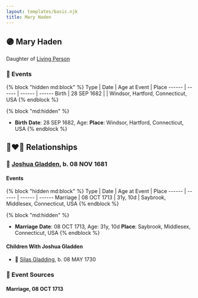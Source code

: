```yaml
---
layout: templates/basic.njk
title: Mary Haden
---
```

## 🟣 Mary Haden

Daughter of [Living Person](/people/6/61582599)

### 📆 Events

{% block "hidden md:block" %}
Type | Date | Age at Event | Place
------ | ------ | ------ | ------
Birth | 28 SEP 1682 |  | Windsor, Hartford, Connecticut, USA
{% endblock %}

{% block "md:hidden" %}
- **Birth**
**Date**: 28 SEP 1682, Age:
**Place**: Windsor, Hartford, Connecticut, USA
{% endblock %}

## 👩‍❤️‍👨 Relationships

### 🔵 [Joshua Gladden](/people/9/97378440), b. 08 NOV 1681

#### Events

{% block "hidden md:block" %}
Type | Date | Age at Event | Place
------ | ------ | ------ | ------
Marriage | 08 OCT 1713 | 31y, 10d | Saybrook, Middlesex, Connecticut, USA
{% endblock %}

{% block "md:hidden" %}
- **Marriage**
**Date**: 08 OCT 1713, Age: 31y, 10d
**Place**: Saybrook, Middlesex, Connecticut, USA
{% endblock %}

#### Children With Joshua Gladden
* 🔵 [Silas Gladding](/people/5/55129348), b. 08 MAY 1730
### 📰 Event Sources

#### <a id="event-family-0-event-0"></a> Marriage, 08 OCT 1713